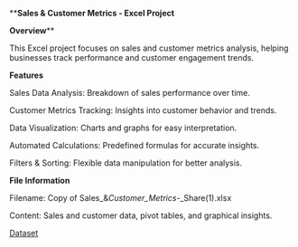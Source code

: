 ****Sales & Customer Metrics - Excel Project**

**Overview****

This Excel project focuses on sales and customer metrics analysis, helping businesses track performance and customer engagement trends.

**Features**

Sales Data Analysis: Breakdown of sales performance over time.

Customer Metrics Tracking: Insights into customer behavior and trends.

Data Visualization: Charts and graphs for easy interpretation.

Automated Calculations: Predefined formulas for accurate insights.

Filters & Sorting: Flexible data manipulation for better analysis.

**File Information**

Filename: Copy of Sales_&_Customer_Metrics_-_Share(1).xlsx

Content: Sales and customer data, pivot tables, and graphical insights.

<a href="https://github.com/simar755/Blinkit-Grocery-Analysis/blob/main/BlinkIT%20Grocery%20Raw%20Data.xlsx">Dataset</a>
